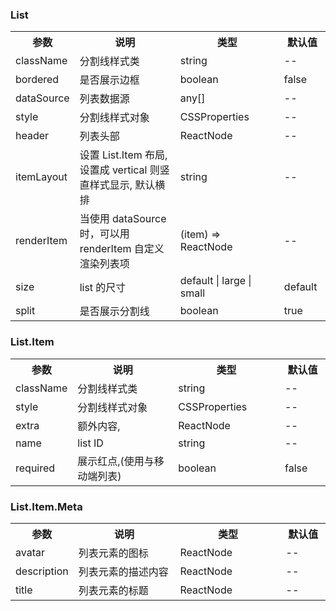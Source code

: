 ### List

<table>
  <tbody>
    <tr>
      <th  width="15%">参数</th><th width="35%">说明</th><th width="35%">类型</th><th width="15%">默认值</th>
    </tr>
    <tr>
      <td width="15%">className</td><td width="35%">分割线样式类</td><td width="35%">string</td><td width="15%">--</td>
    </tr>
    <tr>
      <td width="15%">bordered</td><td width="35%">是否展示边框</td><td width="35%">boolean</td><td width="15%">false</td>
    </tr>
    <tr>
      <td width="15%">dataSource</td><td width="35%">列表数据源</td><td width="35%">any[]</td><td width="15%">--</td>
    </tr>
    <tr>
      <td width="15%">style</td><td width="35%">分割线样式对象</td><td width="35%">CSSProperties</td><td width="15%">--</td>
    </tr>
    <tr>
      <td width="15%">header</td><td width="35%">列表头部</td><td width="35%">ReactNode</td><td width="15%">--</td>
    </tr>
    <tr>
      <td width="15%">itemLayout</td><td width="35%">设置 List.Item 布局, 设置成 vertical 则竖直样式显示, 默认横排</td><td width="35%">string</td><td width="15%">--</td>
    </tr>
    <tr>
      <td width="15%">renderItem</td><td width="35%">当使用 dataSource 时，可以用 renderItem 自定义渲染列表项</td><td width="35%">(item) => ReactNode</td><td width="15%">--</td>
    </tr>
    <tr>
      <td width="15%">size</td><td width="35%">list 的尺寸</td><td width="35%">default | large | small</td><td width="15%">default</td>
    </tr>
    <tr>
      <td width="15%">split</td><td width="35%">是否展示分割线</td><td width="35%">boolean</td><td width="15%">true</td>
    </tr>
  </tbody>
</table>

### List.Item

<table>
  <tbody>
    <tr>
      <th  width="15%">参数</th><th width="35%">说明</th><th width="35%">类型</th><th width="15%">默认值</th>
    </tr>
    <tr>
      <td width="15%">className</td><td width="35%">分割线样式类</td><td width="35%">string</td><td width="15%">--</td>
    </tr>
    <tr>
      <td width="15%">style</td><td width="35%">分割线样式对象</td><td width="35%">CSSProperties</td><td width="15%">--</td>
    </tr>
    <tr>
      <td width="15%">extra</td><td width="35%">额外内容,</td><td width="35%">ReactNode</td><td width="15%">--</td>
    </tr>
    <tr>
      <td width="15%">name</td><td width="35%">list ID</td><td width="35%">string</td><td width="15%">--</td>
    </tr>
    <tr>
      <td width="15%">required</td><td width="35%">展示红点,(使用与移动端列表)</td><td width="35%">boolean</td><td width="15%">false</td>
    </tr>
  </tbody>
</table>

### List.Item.Meta

<table>
  <tbody>
    <tr>
      <th  width="15%">参数</th><th width="35%">说明</th><th width="35%">类型</th><th width="15%">默认值</th>
    </tr>
    <tr>
      <td width="15%">avatar</td><td width="35%">列表元素的图标</td><td width="35%">ReactNode</td><td width="15%">--</td>
    </tr>
    <tr>
      <td width="15%">description</td><td width="35%">列表元素的描述内容</td><td width="35%">ReactNode</td><td width="15%">--</td>
    </tr>
    <tr>
      <td width="15%">title</td><td width="35%">列表元素的标题</td><td width="35%">ReactNode</td><td width="15%">--</td>
    </tr>
  </tbody>
</table>
